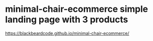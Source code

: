 # minimal-chair-ecommerce simple landing page with 3 products

https://blackbeardcode.github.io/minimal-chair-ecommerce/
